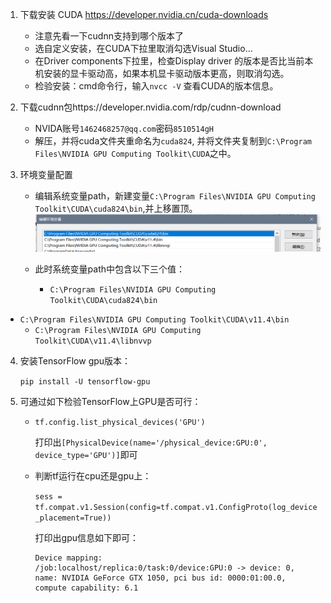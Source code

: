 1. 下载安装 CUDA https://developer.nvidia.cn/cuda-downloads 

   - 注意先看一下cudnn支持到哪个版本了
   - 选自定义安装，在CUDA下拉里取消勾选Visual Studio…
   - 在Driver components下拉里，检查Display driver 的版本是否比当前本机安装的显卡驱动高，如果本机显卡驱动版本更高，则取消勾选。
   - 检验安装：cmd命令行，输入`nvcc -V` 查看CUDA的版本信息。

2. 下载cudnn包https://developer.nvidia.com/rdp/cudnn-download

   - NVIDA账号`1462468257@qq.com`密码`8510514gH`
   - 解压，并将cuda文件夹重命名为`cuda824`, 并将文件夹复制到`C:\Program Files\NVIDIA GPU Computing Toolkit\CUDA`之中。

3. 环境变量配置

   - 编辑系统变量path，新建变量`C:\Program Files\NVIDIA GPU Computing Toolkit\CUDA\cuda824\bin`,并上移置顶。![image-20211021221342960](image-20211021221342960.png)

   - 此时系统变量path中包含以下三个值：

     - `C:\Program Files\NVIDIA GPU Computing Toolkit\CUDA\cuda824\bin`
  - `C:\Program Files\NVIDIA GPU Computing Toolkit\CUDA\v11.4\bin`
     - `C:\Program Files\NVIDIA GPU Computing Toolkit\CUDA\v11.4\libnvvp`

4. 安装TensorFlow gpu版本：

   `pip install -U tensorflow-gpu`

5. 可通过如下检验TensorFlow上GPU是否可行：

   - `tf.config.list_physical_devices('GPU')`

     打印出`[PhysicalDevice(name='/physical_device:GPU:0', device_type='GPU')]`即可

   - 判断tf运行在cpu还是gpu上：

     `sess = tf.compat.v1.Session(config=tf.compat.v1.ConfigProto(log_device_placement=True))`

     打印出gpu信息如下即可：

     ```text
     Device mapping:
     /job:localhost/replica:0/task:0/device:GPU:0 -> device: 0, name: NVIDIA GeForce GTX 1050, pci bus id: 0000:01:00.0, compute capability: 6.1
     
     ```

     

